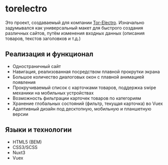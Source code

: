 # torelectro
Это проект, создаваемый для компании [Tor-Electro](https://torelectro-pet.netlify.app/). 
Изначально задумывался как универсальный макет для быстрого создания различных сайтов, путём изменения входных данных (описания товаров, текстов заголовков и т.д.)

## Реализация и функционал
- Одностраничный сайт
- Навигация, реализованная посредством плавной прокрутки экрана
- Большое количество диалоговых окон с плавной анимацией появления
- Прокручиваемый список с карточками товаров, поддержка swipe механики на мобильных устройствах
- Возможность фильтрации карточек товаров по категориям
- Хранение глобальных состояний (фильтр, текущая карточка) во Vuex
- Адаптивный дизайн под десктопную, мобильную и планшетную версии

## Языки и технологии
- HTML5 (BEM)
- CSS3/SCSS
- Nuxt3
- Vuex


